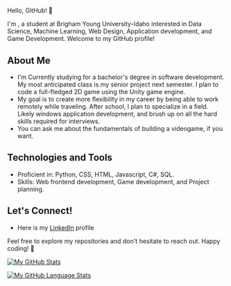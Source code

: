 # <Luke Bullock>

Hello, GitHub! 👋

I'm <Luke Bullock>, a student at Brigham Young University-Idaho interested in Data Science, Machine Learning, Web Design, Application development, and Game Development. Welcome to my GitHub profile!

## About Me

- I'm Currently studying for a bachelor's degree in software development. My most anticipated class is my senior project next semester. I plan to code a full-fledged 2D game using the Unity game engine. 
- My goal is to create more flexibility in my career by being able to work remotely while traveling. After school, I plan to specialize in a field. Likely windows application development, and brush up on all the hard skills required for interviews.
- You can ask me about the fundamentals of building a videogame, if you want. 

## Technologies and Tools

- Proficient in: Python, CSS, HTML, Javascript, C#, SQL. 
- Skills: Web frontend development, Game development, and Project planning. 

## Let's Connect!

- Here is my [LinkedIn](www.linkedin.com/in/luke-b-bullock) profile

Feel free to explore my repositories and don't hesitate to reach out. Happy coding! 🚀


[![My GitHub Stats](https://github-readme-stats.vercel.app/api?username=trueglimgrold&count_private=true&theme=tokyonight&show_icons=true)](https://github.com/anuraghazra/github-readme-stats)


[![My GitHub Language Stats](https://github-readme-stats.vercel.app/api/top-langs/?username=trueglimgrold&langs_count=5&theme=tokyonight)](https://github.com/anuraghazra/github-readme-stats)

